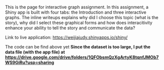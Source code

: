 

This is the page for interactive graph assignment. In this assignment, a Shiny app is built with four tabs: the Introduction and three interactive graphs. The inline writeups explains why did I choose this topic (what is the story), why did I select these graphical forms  and how does interacitivity enhance your ability to tell the story and communicate the data?

Link to live application: https://weijiajudy.shinyapps.io/shiny/


The code can be find above yet **Since the dataset is too large, I put the data file (with the app file) at https://drive.google.com/drive/folders/1QFObsmQzXgArtyK8tqnfJMOb7WS9GiRu?usp=sharing** 

